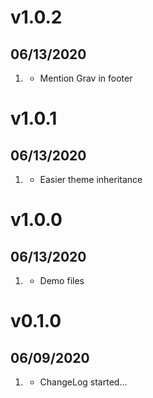 # v1.0.2
##  06/13/2020

1. [](#new)
    * Mention Grav in footer

# v1.0.1
##  06/13/2020

1. [](#new)
    * Easier theme inheritance

# v1.0.0
##  06/13/2020

1. [](#new)
    * Demo files

# v0.1.0
##  06/09/2020

1. [](#new)
    * ChangeLog started...
